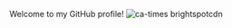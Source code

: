 Welcome to my GitHub profile!
 ![ca-times brightspotcdn](https://user-images.githubusercontent.com/129748073/230889521-97161156-27f8-43cf-8de6-f87715cb8c2f.jpg)
